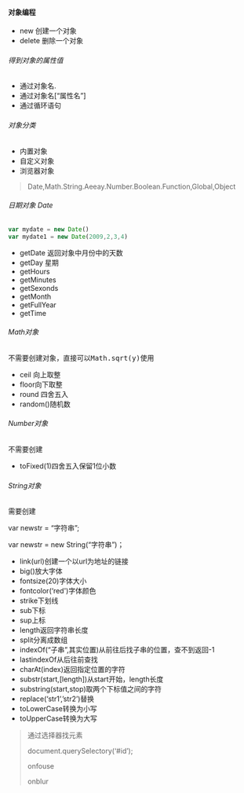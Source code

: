 #### 对象编程

* new 创建一个对象
* delete 删除一个对象

###### 得到对象的属性值

* 通过对象名.
* 通过对象名[“属性名”]
* 通过循环语句

###### 对象分类

* 内置对象
* 自定义对象
* 浏览器对象

> Date,Math.String.Aeeay.Number.Boolean.Function,Global,Object

###### 日期对象 Date

~~~ js
var mydate = new Date()
var mydate1 = new Date(2009,2,3,4)
~~~

* getDate 返回对象中月份中的天数
* getDay 星期
* getHours
* getMinutes
* getSexonds
* getMonth
* getFullYear
* getTime


###### Math对象

不需要创建对象，直接可以<kbd>Math.sqrt(y)</kbd>使用

* ceil 向上取整
* floor向下取整
* round 四舍五入
* random()随机数

###### Number对象

不需要创建

* toFixed(1)四舍五入保留1位小数

###### String对象

需要创建

var newstr = “字符串”;

var newstr = new String(“字符串”)；

* link(url)创建一个以url为地址的链接
* big()放大字体
* fontsize(20)字体大小
* fontcolor(‘red')字体颜色
* strike下划线
* sub下标
* sup上标
* length返回字符串长度
* split分离成数组
* indexOf(“子串”,其实位置)从前往后找子串的位置，查不到返回-1
* lastindexOf从后往前查找
* charAt(index)返回指定位置的字符
* substr(start,[length])从start开始，length长度
* substring(start,stop)取两个下标值之间的字符
* replace(‘str1’,’str2’)替换
* toLowerCase转换为小写
* toUpperCase转换为大写











> 通过选择器找元素
>
> document.querySelectory(‘#id’);
>
> onfouse
>
> onblur